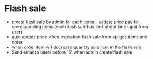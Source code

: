 # Flash sale

- create flash sale by admin for each items - update price pay for corresponding items (each flash sale has limit about time input from user)
- auto update price when expiration flash sale from api get-items and order
- when order item will decrease quantity sale item in the flash sale
- Send email to users before 15' when admin create flash sale
